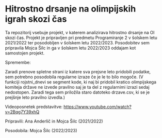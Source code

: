 # Hitrostno drsanje na olimpijskih igrah skozi čas

Ta repozitorij vsebuje projekt, v katerem analizirava hitrostno drsanje na OI skozi čas. Projekt je pripravljen pri predmetu Programiranje 2 v šolskem letu 2021/2022 ter posodobljen v šolskem letu 2022/2023. Posodobitev sem pripravila Mojca Šilc in ga v šolskem letu 2022/2023 oddajam kot samostojen projekt.

Spremembe: 

Zaradi prenove spletne strani iz katere sva prejsne leto pridobili podatke, sem potrebno posodobila regularne izraze če je le to bilo mogoče. (V funkciji rojstni_dnevi se segment kode, ki naj bi pridobil kratico olimpijskega komiteja države ne izvede pravilno saj je  ta del z regularnimi izrazi sedaj nedostopen. Zaradi tega sem priložila staro datoteko drzave.csv, ki se je prejšnje leto pravilno izvedla.)


Videoposnetek predstavitve:
https://www.youtube.com/watch?v=2Bqg7Y39xhQ

Pripravili:
Ana Anderlič in Mojca Šilc (2021/2022)

Posodobila: Mojca Šilc (2022/2023)
